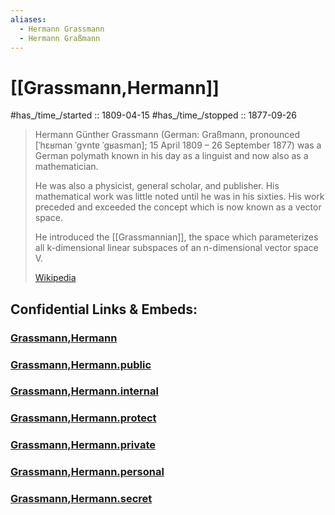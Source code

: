 ```yaml
---
aliases:
  - Hermann Grassmann
  - Hermann Graßmann
---
```


# [[Grassmann,Hermann]] 

#has_/time_/started :: 1809-04-15
#has_/time_/stopped  :: 1877-09-26

> Hermann Günther Grassmann (German: Graßmann, 
> pronounced [ˈhɛʁman ˈɡʏntɐ ˈɡʁasman]; 15 April 1809 – 26 September 1877) 
> was a German polymath known in his day as a linguist 
> and now also as a mathematician. 
> 
> He was also a physicist, general scholar, and publisher. 
> His mathematical work was little noted until he was in his sixties. 
> His work preceded and exceeded the concept 
> which is now known as a vector space. 
> 
> He introduced the [[Grassmannian]], 
> the space which parameterizes all k-dimensional linear subspaces 
> of an n-dimensional vector space V.
>
> [Wikipedia](https://en.wikipedia.org/wiki/Hermann%20Grassmann)


## Confidential Links & Embeds: 

### [Grassmann,Hermann](/_Standards/bio/People/Mathematician/Modern_Mathematicians/Grassmann,Hermann.md) 

### [Grassmann,Hermann.public](/_public/bio/People/Mathematician/Modern_Mathematicians/Grassmann,Hermann.public.md) 

### [Grassmann,Hermann.internal](/_internal/bio/People/Mathematician/Modern_Mathematicians/Grassmann,Hermann.internal.md) 

### [Grassmann,Hermann.protect](/_protect/bio/People/Mathematician/Modern_Mathematicians/Grassmann,Hermann.protect.md) 

### [Grassmann,Hermann.private](/_private/bio/People/Mathematician/Modern_Mathematicians/Grassmann,Hermann.private.md) 

### [Grassmann,Hermann.personal](/_personal/bio/People/Mathematician/Modern_Mathematicians/Grassmann,Hermann.personal.md) 

### [Grassmann,Hermann.secret](/_secret/bio/People/Mathematician/Modern_Mathematicians/Grassmann,Hermann.secret.md)

